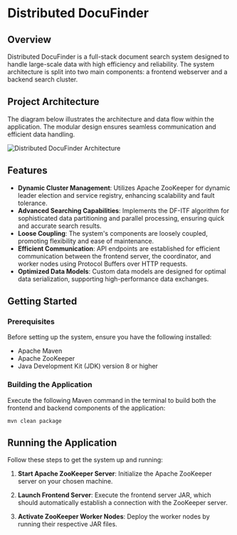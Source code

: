 # Distributed DocuFinder

## Overview

Distributed DocuFinder is a full-stack document search system designed to handle large-scale data with high efficiency and reliability. The system architecture is split into two main components: a frontend webserver and a backend search cluster.

## Project Architecture

The diagram below illustrates the architecture and data flow within the application. The modular design ensures seamless communication and efficient data handling.

![Distributed DocuFinder Architecture](https://github.com/tylyuu/distributed-docufinder/assets/114101094/24b287d8-dd69-4c2a-8f57-394a5ef7fb76)

## Features

- **Dynamic Cluster Management**: Utilizes Apache ZooKeeper for dynamic leader election and service registry, enhancing scalability and fault tolerance.
- **Advanced Searching Capabilities**: Implements the DF-ITF algorithm for sophisticated data partitioning and parallel processing, ensuring quick and accurate search results.
- **Loose Coupling**: The system's components are loosely coupled, promoting flexibility and ease of maintenance.
- **Efficient Communication**: API endpoints are established for efficient communication between the frontend server, the coordinator, and worker nodes using Protocol Buffers over HTTP requests.
- **Optimized Data Models**: Custom data models are designed for optimal data serialization, supporting high-performance data exchanges.

## Getting Started

### Prerequisites

Before setting up the system, ensure you have the following installed:
- Apache Maven
- Apache ZooKeeper
- Java Development Kit (JDK) version 8 or higher

### Building the Application

Execute the following Maven command in the terminal to build both the frontend and backend components of the application:

```shell
mvn clean package
```

## Running the Application

Follow these steps to get the system up and running:

1. **Start Apache ZooKeeper Server**: Initialize the Apache ZooKeeper server on your chosen machine.

2. **Launch Frontend Server**: Execute the frontend server JAR, which should automatically establish a connection with the ZooKeeper server.

3. **Activate ZooKeeper Worker Nodes**: Deploy the worker nodes by running their respective JAR files.

